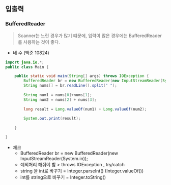 ## 입출력



###  BufferedReader

> Scanner는 느린 경우가 많기 떄문에, 입력이 많은 경우에는 BufferedReader를 사용하는 것이 좋다.

- 네 수 (백준 10824)  

```java
import java.io.*;
public class Main {

	public static void main(String[] args) throws IOException {
		BufferedReader br = new BufferedReader(new InputStreamReader(System.in));
		String nums[] = br.readLine().split(" ");
		
		String num1 = nums[0]+nums[1];
		String num2 = nums[2] + nums[3];
        
		long result = Long.valueOf(num1) + Long.valueOf(num2);
        
		System.out.print(result);
		
	}

}
```

* 체크
  * BufferedReader br = new BufferedReader(new InputStreamReader(System.in));
  * 예외처리 해줘야 함 > throws IOException , try/catch
  * string 을 int로 바꾸기 = Integer.parseInt() (Integer.valueOf())
  * int를 string으로 바꾸기 = Integer.toString()
